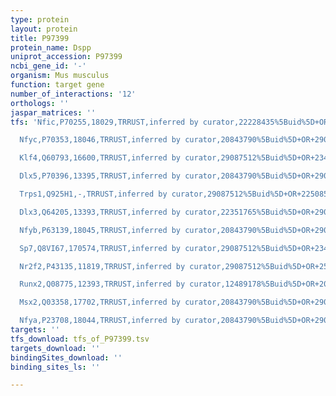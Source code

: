 ```yaml
---
type: protein
layout: protein
title: P97399
protein_name: Dspp
uniprot_accession: P97399
ncbi_gene_id: '-'
organism: Mus musculus
function: target gene
number_of_interactions: '12'
orthologs: ''
jaspar_matrices: ''
tfs: 'Nfic,P70255,18029,TRRUST,inferred by curator,22228435%5Buid%5D+OR+29087512%5Buid%5D+OR+22447851%5Buid%5D,Yes

  Nfyc,P70353,18046,TRRUST,inferred by curator,20843790%5Buid%5D+OR+29087512%5Buid%5D,Yes

  Klf4,Q60793,16600,TRRUST,inferred by curator,29087512%5Buid%5D+OR+23430263%5Buid%5D,Yes

  Dlx5,P70396,13395,TRRUST,inferred by curator,20843790%5Buid%5D+OR+29087512%5Buid%5D,Yes

  Trps1,Q925H1,-,TRRUST,inferred by curator,29087512%5Buid%5D+OR+22508542%5Buid%5D,Yes

  Dlx3,Q64205,13393,TRRUST,inferred by curator,22351765%5Buid%5D+OR+29087512%5Buid%5D,Yes

  Nfyb,P63139,18045,TRRUST,inferred by curator,20843790%5Buid%5D+OR+29087512%5Buid%5D,Yes

  Sp7,Q8VI67,170574,TRRUST,inferred by curator,29087512%5Buid%5D+OR+23430263%5Buid%5D+OR+19783797%5Buid%5D,Yes

  Nr2f2,P43135,11819,TRRUST,inferred by curator,29087512%5Buid%5D+OR+25940145%5Buid%5D,Yes

  Runx2,Q08775,12393,TRRUST,inferred by curator,12489178%5Buid%5D+OR+20843790%5Buid%5D+OR+29087512%5Buid%5D,Yes

  Msx2,Q03358,17702,TRRUST,inferred by curator,20843790%5Buid%5D+OR+29087512%5Buid%5D,Yes

  Nfya,P23708,18044,TRRUST,inferred by curator,20843790%5Buid%5D+OR+29087512%5Buid%5D,Yes'
targets: ''
tfs_download: tfs_of_P97399.tsv
targets_download: ''
bindingSites_download: ''
binding_sites_ls: ''

---
```

